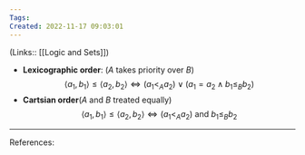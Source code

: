 ```yaml
---
Tags: 
Created: 2022-11-17 09:03:01
---
```

(Links:: [[Logic and Sets]])
- **Lexicographic order**: (*A* takes priority over *B*)
  $$\langle a_1,b_1\rangle \leq \langle a_2,b_2\rangle\Longleftrightarrow (a_1<_A a_2)\lor(a_1=a_2\land b_1 \leq_B b_2)$$
- **Cartsian order**(*A* and *B* treated equally)
  $$\langle a_1,b_1\rangle \leq \langle a_2,b_2\rangle \Longleftrightarrow (a_1<_A a_2)\text{ and } b_1 \leq_B b_2$$

---
References: